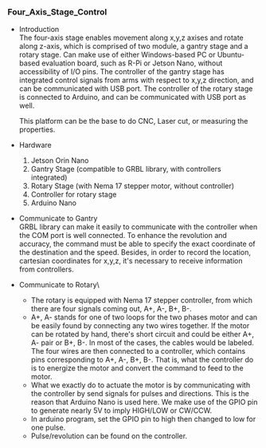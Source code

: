 ### Four_Axis_Stage_Control

- Introduction\
  The four-axis stage enables movement along x,y,z axises and rotate along z-axis, which is comprised of two module, a gantry stage and a rotary stage.
  Can make use of either Windows-based PC or Ubuntu-based evaluation board, such as R-Pi or Jetson Nano, without accessibility of I/O pins.
  The controller of the gantry stage has integrated control signals from arms with respect to x,y,z direction, and can be communicated with USB port.
  The controller of the rotary stage is connected to Arduino, and can be communicated with USB port as well.

  This platform can be the base to do CNC, Laser cut, or measuring the properties.
  
- Hardware
  1. Jetson Orin Nano
  2. Gantry Stage (compatible to GRBL library, with controllers integrated)
  3. Rotary Stage (with Nema 17 stepper motor, without controller) 
  4. Controller for rotary stage
  5. Arduino Nano

- Communicate to Gantry\
  GRBL library can make it easily to communicate with the controller when the COM port is well connected.
  To enhance the revolution and accuracy, the command must be able to specify the exact coordinate of the destination and the speed.
  Besides, in order to record the location, cartesian coordinates for x,y,z, it's necessary to receive information from controllers.

- Communicate to Rotary\
  - The rotary is equipped with Nema 17 stepper controller, from which there are four signals coming out, A+, A-, B+, B-.
  - A+, A- stands for one of two loops for the two phases motor and can be easily found by connecting any two wires together. If the motor can be rotated by hand, there's short circuit and could be either A+, A- pair or B+, B-. In most of the cases, the cables would be labeled. The four wires are then connected to a controller, which contains pins corresponding to A+, A-, B+, B-. That is, what the controller do is to energize the motor and convert the command to feed to the motor.
  - What we exactly do to actuate the motor is by communicating with the controller by send signals for pulses and directions. This is the reason that Arduino Nano is used here. We make use of the GPIO pin to generate nearly 5V to imply HIGH/LOW or CW/CCW.
  - In arduino program, set the GPIO pin to high then changed to low for one pulse.
  - Pulse/revolution can be found on the controller.
